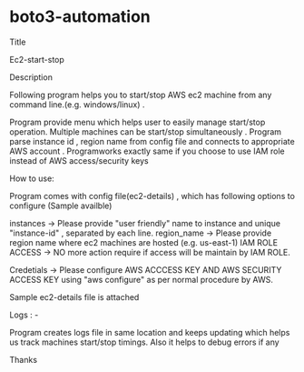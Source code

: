 # boto3-automation


Title

Ec2-start-stop

Description

Following program helps you to start/stop AWS ec2 machine from any command line.(e.g. windows/linux) .

Program provide menu which helps user to easily manage start/stop operation. Multiple machines can be start/stop simultaneously . Program parse instance id , region name from config file  and connects to appropriate AWS account . Programworks exactly same if you choose to use IAM role instead of AWS access/security keys


How to use:

Program comes with config file(ec2-details)  , which has following options to configure (Sample availble)

instances -> Please provide "user friendly" name to instance and unique "instance-id" , separated by each line.
region_name -> Please provide region name where ec2 machines are hosted (e.g. us-east-1) 
IAM ROLE ACCESS -> NO more action require if access will be maintain by IAM ROLE.

Credetials -> Please configure AWS ACCCESS KEY AND AWS SECURITY ACCESS KEY using "aws configure" as per normal procedure by AWS.


Sample ec2-details file  is attached

Logs : -

Program creates logs file in same location and keeps updating which helps us track machines start/stop timings. Also it helps to debug errors if any

Thanks
